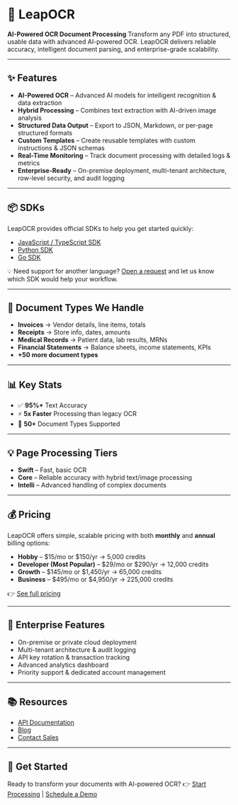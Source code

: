 # 🚀 LeapOCR

**AI-Powered OCR Document Processing**
Transform any PDF into structured, usable data with advanced AI-powered OCR. LeapOCR delivers reliable accuracy, intelligent document parsing, and enterprise-grade scalability.

---

## ✨ Features

* **AI-Powered OCR** – Advanced AI models for intelligent recognition & data extraction
* **Hybrid Processing** – Combines text extraction with AI-driven image analysis
* **Structured Data Output** – Export to JSON, Markdown, or per-page structured formats
* **Custom Templates** – Create reusable templates with custom instructions & JSON schemas
* **Real-Time Monitoring** – Track document processing with detailed logs & metrics
* **Enterprise-Ready** – On-premise deployment, multi-tenant architecture, row-level security, and audit logging

---

## 📦 SDKs

LeapOCR provides official SDKs to help you get started quickly:

* [JavaScript / TypeScript SDK](https://github.com/leapocr/leapocr-js)
* [Python SDK](https://github.com/leapocr/leapocr-py)
* [Go SDK](https://github.com/leapocr/leapocr-go)

💡 Need support for another language? [Open a request](https://github.com/leapocr) and let us know which SDK would help your workflow.

---

## 📄 Document Types We Handle

* **Invoices** → Vendor details, line items, totals
* **Receipts** → Store info, dates, amounts
* **Medical Records** → Patient data, lab results, MRNs
* **Financial Statements** → Balance sheets, income statements, KPIs
* **+50 more document types**

---

## 📊 Key Stats

* ✅ **95%+** Text Accuracy
* ⚡ **5x Faster** Processing than legacy OCR
* 📂 **50+** Document Types Supported

---

## 💡 Page Processing Tiers

* **Swift** – Fast, basic OCR
* **Core** – Reliable accuracy with hybrid text/image processing
* **Intelli** – Advanced handling of complex documents

---

## 💰 Pricing

LeapOCR offers simple, scalable pricing with both **monthly** and **annual** billing options:

* **Hobby** – \$15/mo or \$150/yr → 5,000 credits
* **Developer (Most Popular)** – \$29/mo or \$290/yr → 12,000 credits
* **Growth** – \$145/mo or \$1,450/yr → 65,000 credits
* **Business** – \$495/mo or \$4,950/yr → 225,000 credits

👉 [See full pricing](https://leapocr.com#pricing)

---

## 🏢 Enterprise Features

* On-premise or private cloud deployment
* Multi-tenant architecture & audit logging
* API key rotation & transaction tracking
* Advanced analytics dashboard
* Priority support & dedicated account management

---

## 📚 Resources

* [API Documentation](https://docs.leapocr.com)
* [Blog](https://leapocr.com/blog)
* [Contact Sales](https://leapocr.com/contact)

---

## 🔗 Get Started

Ready to transform your documents with AI-powered OCR?
👉 [Start Processing](https://leapocr.com) | [Schedule a Demo](https://leapocr.com/contact)
